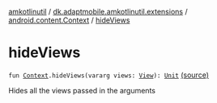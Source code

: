 [amkotlinutil](../../index.md) / [dk.adaptmobile.amkotlinutil.extensions](../index.md) / [android.content.Context](index.md) / [hideViews](./hide-views.md)

# hideViews

`fun `[`Context`](https://developer.android.com/reference/android/content/Context.html)`.hideViews(vararg views: `[`View`](https://developer.android.com/reference/android/view/View.html)`): `[`Unit`](https://kotlinlang.org/api/latest/jvm/stdlib/kotlin/-unit/index.html) [(source)](https://github.com/adaptmobile-organization/amkotlinutil/tree/master/amkotlinutil/amkotlinutil/src/main/java/dk/adaptmobile/amkotlinutil/extensions/ContextExtensions.kt#L33)

Hides all the views passed in the arguments

